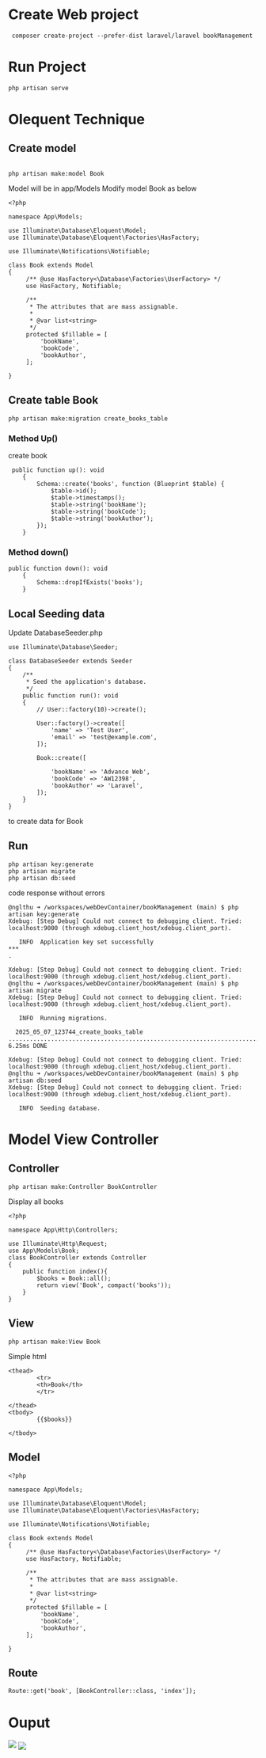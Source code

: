 
# Create Web project

```
 composer create-project --prefer-dist laravel/laravel bookManagement

```

# Run Project
 
```
php artisan serve
```

# Olequent Technique

## Create model

```

php artisan make:model Book
```

Model will be in app/Models
Modify model Book as below

```
<?php

namespace App\Models;

use Illuminate\Database\Eloquent\Model;
use Illuminate\Database\Eloquent\Factories\HasFactory;

use Illuminate\Notifications\Notifiable;

class Book extends Model
{
     /** @use HasFactory<\Database\Factories\UserFactory> */
     use HasFactory, Notifiable;

     /**
      * The attributes that are mass assignable.
      *
      * @var list<string>
      */
     protected $fillable = [
         'bookName',
         'bookCode',
         'bookAuthor',
     ];
 
}

```


## Create table Book 

```
php artisan make:migration create_books_table

```

### Method Up()

create book

```
 public function up(): void
    {
        Schema::create('books', function (Blueprint $table) {
            $table->id();
            $table->timestamps();
            $table->string('bookName');
            $table->string('bookCode');
            $table->string('bookAuthor');
        });
    }
```


### Method down()

```
public function down(): void
    {
        Schema::dropIfExists('books');
    }
```

## Local Seeding data

Update DatabaseSeeder.php

```
use Illuminate\Database\Seeder;

class DatabaseSeeder extends Seeder
{
    /**
     * Seed the application's database.
     */
    public function run(): void
    {
        // User::factory(10)->create();

        User::factory()->create([
            'name' => 'Test User',
            'email' => 'test@example.com',
        ]);

        Book::create([
          
            'bookName' => 'Advance Web',
            'bookCode' => 'AW12398',
            'bookAuthor' => 'Laravel',
        ]);
    }
}

```


to create data for Book

## Run

```
php artisan key:generate
php artisan migrate
php artisan db:seed
```

code response without errors

```
@nglthu ➜ /workspaces/webDevContainer/bookManagement (main) $ php artisan key:generate
Xdebug: [Step Debug] Could not connect to debugging client. Tried: localhost:9000 (through xdebug.client_host/xdebug.client_port).

   INFO  Application key set successfully
***
.  

Xdebug: [Step Debug] Could not connect to debugging client. Tried: localhost:9000 (through xdebug.client_host/xdebug.client_port).
@nglthu ➜ /workspaces/webDevContainer/bookManagement (main) $ php artisan migrate
Xdebug: [Step Debug] Could not connect to debugging client. Tried: localhost:9000 (through xdebug.client_host/xdebug.client_port).

   INFO  Running migrations.  

  2025_05_07_123744_create_books_table ................................................................................................. 6.25ms DONE

Xdebug: [Step Debug] Could not connect to debugging client. Tried: localhost:9000 (through xdebug.client_host/xdebug.client_port).
@nglthu ➜ /workspaces/webDevContainer/bookManagement (main) $ php artisan db:seed
Xdebug: [Step Debug] Could not connect to debugging client. Tried: localhost:9000 (through xdebug.client_host/xdebug.client_port).

   INFO  Seeding database.  
```

# Model View Controller

## Controller

```
php artisan make:Controller BookController
```

Display all books

```
<?php

namespace App\Http\Controllers;

use Illuminate\Http\Request;
use App\Models\Book;
class BookController extends Controller
{
    public function index(){
        $books = Book::all();
        return view('Book', compact('books'));
    }
}
```


## View

```
php artisan make:View Book
```

Simple html

```
<thead>
        <tr>
        <th>Book</th>
        </tr>
      
</thead>
<tbody>
        {{$books}}
        
</tbody>

```



## Model


```
<?php

namespace App\Models;

use Illuminate\Database\Eloquent\Model;
use Illuminate\Database\Eloquent\Factories\HasFactory;

use Illuminate\Notifications\Notifiable;

class Book extends Model
{
     /** @use HasFactory<\Database\Factories\UserFactory> */
     use HasFactory, Notifiable;

     /**
      * The attributes that are mass assignable.
      *
      * @var list<string>
      */
     protected $fillable = [
         'bookName',
         'bookCode',
         'bookAuthor',
     ];
 
}

```


## Route

```
Route::get('book', [BookController::class, 'index']);

```

# Ouput

![](https://github.com/nglthu/webProjectLaravel/blob/main/img/output.png)
<img src='img/output2.png' align='center'> 

